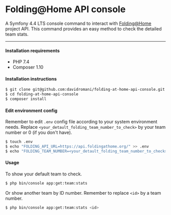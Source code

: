 Folding@Home API console
========================

A Symfony 4.4 LTS console command to interact with [Folding@Home](https://foldingathome.org) project API. This command provides an easy method to check the detailed team stats.

---

#### Installation requirements

* PHP 7.4
* Composer 1.10

#### Installation instructions

```bash
$ git clone git@github.com:davidromani/folding-at-home-api-console.git
$ cd folding-at-home-api-console
$ composer install
```

#### Edit environment config 

Remember to edit `.env` config file according to your system environment needs. Replace `<your_detault_folding_team_number_to_check>` by your team number or 0 (if you don't have).

```bash
$ touch .env
$ echo "FOLDING_API_URL=https://api.foldingathome.org/" >> .env
$ echo "FOLDING_TEAM_NUMBER=<your_detault_folding_team_number_to_check>" >> .env
```

#### Usage

To show your default team to check.

```bash
$ php bin/console app:get:team:stats
```

Or show another team by ID number. Remember to replace `<id>` by a team number.

```bash
$ php bin/console app:get:team:stats <id>
```
